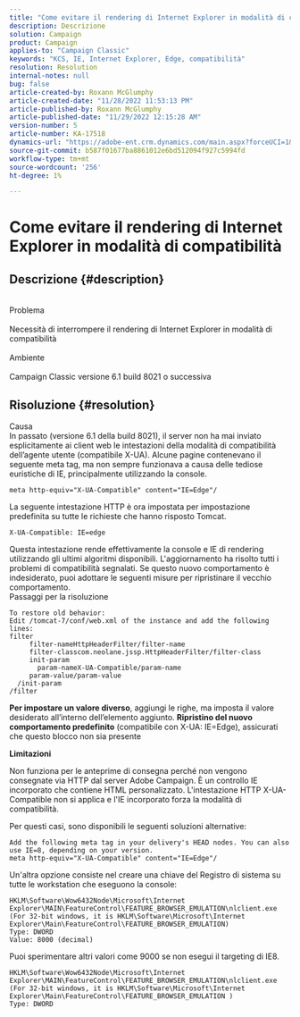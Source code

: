 ```yaml
---
title: "Come evitare il rendering di Internet Explorer in modalità di compatibilità"
description: Descrizione
solution: Campaign
product: Campaign
applies-to: "Campaign Classic"
keywords: "KCS, IE, Internet Explorer, Edge, compatibilità"
resolution: Resolution
internal-notes: null
bug: false
article-created-by: Roxann McGlumphy
article-created-date: "11/28/2022 11:53:13 PM"
article-published-by: Roxann McGlumphy
article-published-date: "11/29/2022 12:15:28 AM"
version-number: 5
article-number: KA-17518
dynamics-url: "https://adobe-ent.crm.dynamics.com/main.aspx?forceUCI=1&pagetype=entityrecord&etn=knowledgearticle&id=2f13c2cd-776f-ed11-9561-6045bd006079"
source-git-commit: b587f01677ba8861012e6bd512094f927c5994fd
workflow-type: tm+mt
source-wordcount: '256'
ht-degree: 1%

---
```


# Come evitare il rendering di Internet Explorer in modalità di compatibilità

## Descrizione {#description}

<br>Problema<br><br>
Necessità di interrompere il rendering di Internet Explorer in modalità di compatibilità
<br><br>Ambiente<br><br>
Campaign Classic versione 6.1 build 8021 o successiva


## Risoluzione {#resolution}

Causa<br>
In passato (versione 6.1 della build 8021), il server non ha mai inviato esplicitamente ai client web le intestazioni della modalità di compatibilità dell’agente utente (compatibile X-UA). Alcune pagine contenevano il seguente meta tag, ma non sempre funzionava a causa delle tediose euristiche di IE, principalmente utilizzando la console.


```
meta http-equiv="X-UA-Compatible" content="IE=Edge"/
```


La seguente intestazione HTTP è ora impostata per impostazione predefinita su tutte le richieste che hanno risposto Tomcat.


```
X-UA-Compatible: IE=edge
```


Questa intestazione rende effettivamente la console e IE di rendering utilizzando gli ultimi algoritmi disponibili. L&#39;aggiornamento ha risolto tutti i problemi di compatibilità segnalati. Se questo nuovo comportamento è indesiderato, puoi adottare le seguenti misure per ripristinare il vecchio comportamento.
<br>Passaggi per la risoluzione<br>

```
To restore old behavior:
Edit /tomcat-7/conf/web.xml of the instance and add the following lines:
filter
     filter-nameHttpHeaderFilter/filter-name
     filter-classcom.neolane.jssp.HttpHeaderFilter/filter-class
     init-param
       param-nameX-UA-Compatible/param-name
     param-value/param-value
  /init-param
/filter
```


<b>Per impostare un valore diverso</b>, aggiungi le righe, ma imposta il valore desiderato all’interno dell’elemento aggiunto.
<b>Ripristino del nuovo comportamento predefinito</b> (compatibile con X-UA: IE=Edge), assicurati che questo blocco non sia presente

<b>Limitazioni </b>

Non funziona per le anteprime di consegna perché non vengono consegnate via HTTP dal server Adobe Campaign. È un controllo IE incorporato che contiene HTML personalizzato. L&#39;intestazione HTTP X-UA-Compatible non si applica e l&#39;IE incorporato forza la modalità di compatibilità.

Per questi casi, sono disponibili le seguenti soluzioni alternative:


```
Add the following meta tag in your delivery's HEAD nodes. You can also use IE=8, depending on your version.
meta http-equiv="X-UA-Compatible" content="IE=Edge"/
```


Un&#39;altra opzione consiste nel creare una chiave del Registro di sistema su tutte le workstation che eseguono la console:


```
HKLM\Software\Wow6432Node\Microsoft\Internet Explorer\MAIN\FeatureControl\FEATURE_BROWSER_EMULATION\nlclient.exe
(For 32-bit windows, it is HKLM\Software\Microsoft\Internet Explorer\Main\FeatureControl\FEATURE_BROWSER_EMULATION)
Type: DWORD
Value: 8000 (decimal)
```


Puoi sperimentare altri valori come 9000 se non esegui il targeting di IE8.


```
HKLM\Software\Wow6432Node\Microsoft\Internet Explorer\MAIN\FeatureControl\FEATURE_BROWSER_EMULATION\nlclient.exe
(For 32-bit windows, it is HKLM\Software\Microsoft\Internet Explorer\Main\FeatureControl\FEATURE_BROWSER_EMULATION )
Type: DWORD
```

